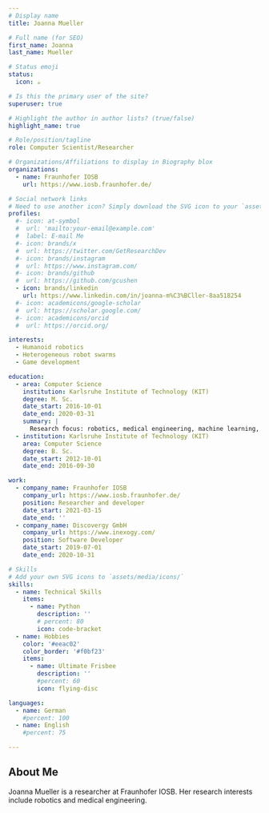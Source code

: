 ```yaml
---
# Display name
title: Joanna Mueller

# Full name (for SEO)
first_name: Joanna
last_name: Mueller

# Status emoji
status:
  icon: ☕️

# Is this the primary user of the site?
superuser: true

# Highlight the author in author lists? (true/false)
highlight_name: true

# Role/position/tagline
role: Computer Scientist/Researcher

# Organizations/Affiliations to display in Biography blox
organizations:
  - name: Fraunhofer IOSB
    url: https://www.iosb.fraunhofer.de/

# Social network links
# Need to use another icon? Simply download the SVG icon to your `assets/media/icons/` folder.
profiles:
  #- icon: at-symbol
  #  url: 'mailto:your-email@example.com'
  #  label: E-mail Me
  #- icon: brands/x
  #  url: https://twitter.com/GetResearchDev
  #- icon: brands/instagram
  #  url: https://www.instagram.com/
  #- icon: brands/github
  #  url: https://github.com/gcushen
  - icon: brands/linkedin
    url: https://www.linkedin.com/in/joanna-m%C3%BCller-8aa518254
  #- icon: academicons/google-scholar
  #  url: https://scholar.google.com/
  #- icon: academicons/orcid
  #  url: https://orcid.org/

interests:
  - Humanoid robotics
  - Heterogeneous robot swarms
  - Game development

education:
  - area: Computer Science
    institution: Karlsruhe Institute of Technology (KIT)
    degree: M. Sc.
    date_start: 2016-10-01
    date_end: 2020-03-31
    summary: |
      Research focus: robotics, medical engineering, machine learning, and computer architecture
  - institution: Karlsruhe Institute of Technology (KIT)
    area: Computer Science
    degree: B. Sc.
    date_start: 2012-10-01
    date_end: 2016-09-30

work:
  - company_name: Fraunhofer IOSB
    company_url: https://www.iosb.fraunhofer.de/
    position: Researcher and developer
    date_start: 2021-03-15
    date_end: ''
  - company_name: Discovergy GmbH
    company_url: https://www.inexogy.com/
    position: Software Developer
    date_start: 2019-07-01
    date_end: 2020-10-31

# Skills
# Add your own SVG icons to `assets/media/icons/`
skills:
  - name: Technical Skills
    items:
      - name: Python
        description: ''
        # percent: 80
        icon: code-bracket
  - name: Hobbies
    color: '#eeac02'
    color_border: '#f0bf23'
    items:
      - name: Ultimate Frisbee
        description: ''
        #percent: 60
        icon: flying-disc

languages:
  - name: German
    #percent: 100
  - name: English
    #percent: 75

---
```


## About Me

Joanna Mueller is a researcher at Fraunhofer IOSB. Her research interests include robotics and medical engineering.
